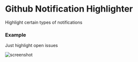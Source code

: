 # Github Notification Highlighter

Highlight certain types of notifications


### Example

Just highlight open issues

![screenshot](https://i.imgur.com/rbd1qOi.png)
